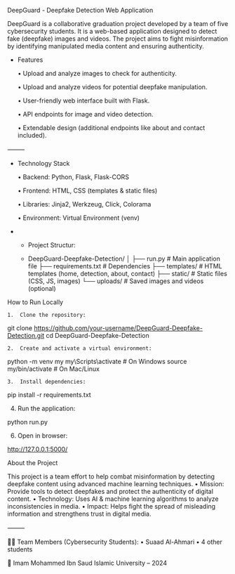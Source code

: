 DeepGuard - Deepfake Detection Web Application

DeepGuard is a collaborative graduation project developed by a team of five cybersecurity students.
It is a web-based application designed to detect fake (deepfake) images and videos.
The project aims to fight misinformation by identifying manipulated media content and ensuring authenticity.



- Features
  
	•	Upload and analyze images to check for authenticity.

	•	Upload and analyze videos for potential deepfake manipulation.

	•	User-friendly web interface built with Flask.

	•	API endpoints for image and video detection.

	•	Extendable design (additional endpoints like about and contact included).

⸻

- Technology Stack
  
	•	Backend: Python, Flask, Flask-CORS

	•	Frontend: HTML, CSS (templates & static files)

	•	Libraries: Jinja2, Werkzeug, Click, Colorama

	•	Environment: Virtual Environment (venv)

- - Project Structur:
    
  - DeepGuard-Deepfake-Detection/
│
├── run.py               # Main application file
├── requirements.txt     # Dependencies
├── templates/           # HTML templates (home, detection, about, contact)
├── static/              # Static files (CSS, JS, images)
└── uploads/             # Saved images and videos (optional)

How to Run Locally

	1.	Clone the repository:
 git clone https://github.com/your-username/DeepGuard-Deepfake-Detection.git
cd DeepGuard-Deepfake-Detection

	2.  Create and activate a virtual environment:
 
  python -m venv my
my\Scripts\activate   # On Windows
source my/bin/activate  # On Mac/Linux

	3.  Install dependencies:
 
 pip install -r requirements.txt

 4.	Run the application:
    
python run.py

6.	Open in browser:
   
http://127.0.0.1:5000/

About the Project

This project is a team effort to help combat misinformation by detecting deepfake content using advanced machine learning techniques.
	•	Mission: Provide tools to detect deepfakes and protect the authenticity of digital content.
	•	Technology: Uses AI & machine learning algorithms to analyze inconsistencies in media.
	•	Impact: Helps fight the spread of misleading information and strengthens trust in digital media.

⸻

👩‍💻 Team Members (Cybersecurity Students):
	•	Suaad Al-Ahmari
	•	4 other students

📍 Imam Mohammed Ibn Saud Islamic University – 2024
